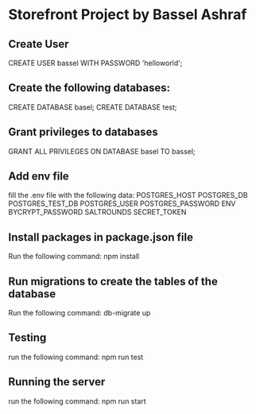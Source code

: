 # Storefront Project by Bassel Ashraf

## Create User

CREATE USER bassel WITH PASSWORD 'helloworld';

## Create the following databases:

CREATE DATABASE basel;
CREATE DATABASE test;

## Grant privileges to databases

GRANT ALL PRIVILEGES ON DATABASE basel TO bassel;

## Add env file

fill the .env file with the following data:
POSTGRES_HOST
POSTGRES_DB
POSTGRES_TEST_DB
POSTGRES_USER
POSTGRES_PASSWORD
ENV
BYCRYPT_PASSWORD
SALTROUNDS
SECRET_TOKEN

## Install packages in package.json file

Run the following command:
npm install

## Run migrations to create the tables of the database

Run the following command:
db-migrate up

## Testing

run the following command:
npm run test

## Running the server

run the following command:
npm run start
